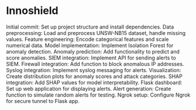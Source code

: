 # Innoshield
Initial commit: Set up project structure and install dependencies.
Data preprocessing: Load and preprocess UNSW-NB15 dataset, handle missing values.
Feature engineering: Encode categorical features and scale numerical data.
Model implementation: Implement Isolation Forest for anomaly detection.
Anomaly prediction: Add functionality to predict and score anomalies.
SIEM integration: Implement API for sending alerts to SIEM.
Firewall integration: Add function to block anomalous IP addresses.
Syslog integration: Implement syslog messaging for alerts.
Visualization: Create distribution plots for anomaly scores and attack categories.
SHAP integration: Add SHAP values for model interpretability.
Flask dashboard: Set up web application for displaying alerts.
Alert generation: Create function to simulate random alerts for testing.
Ngrok setup: Configure Ngrok for secure tunnel to Flask app.
